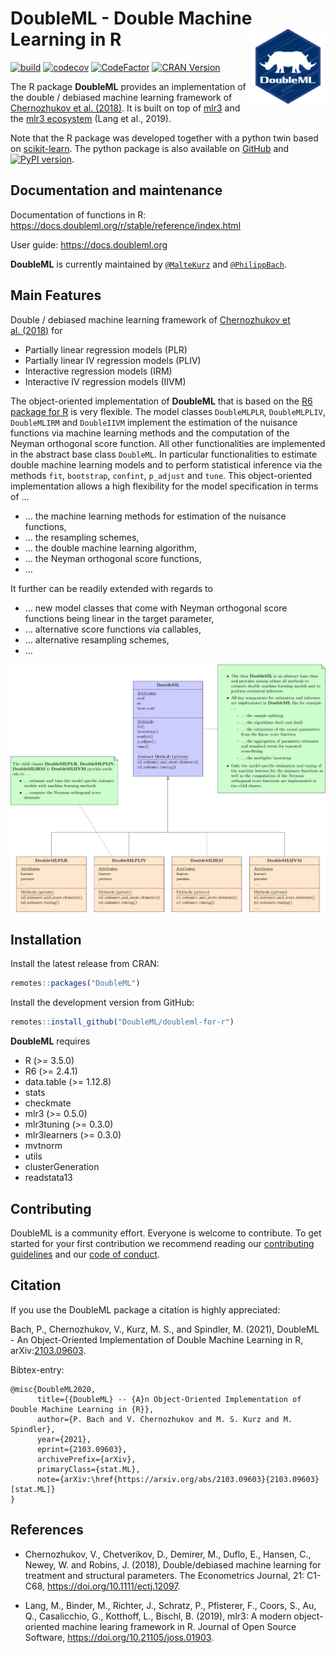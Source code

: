 
<!-- README.md is generated from README.Rmd. Please edit that file -->

# DoubleML - Double Machine Learning in R <a href="https://docs.doubleml.org"><img src="man/figures/logo.png" align="right" width = "120" /></a>

[![build](https://github.com/DoubleML/doubleml-for-r/workflows/build/badge.svg)](https://github.com/DoubleML/doubleml-for-r/actions?query=workflow%3Abuild)
[![codecov](https://codecov.io/gh/DoubleML/doubleml-for-r/branch/master/graph/badge.svg?token=C5aiyo2MVL)](https://app.codecov.io/gh/DoubleML/doubleml-for-r/)
[![CodeFactor](https://www.codefactor.io/repository/github/doubleml/doubleml-for-r/badge)](https://www.codefactor.io/repository/github/doubleml/doubleml-for-r)
[![CRAN
Version](https://www.r-pkg.org/badges/version/DoubleML)](https://cran.r-project.org/package=DoubleML)

The R package **DoubleML** provides an implementation of the double /
debiased machine learning framework of [Chernozhukov et
al. (2018)](https://arxiv.org/abs/1608.00060). It is built on top of
[mlr3](https://mlr3.mlr-org.com/) and the [mlr3
ecosystem](https://github.com/mlr-org/mlr3/wiki/Extension-Packages)
(Lang et al., 2019).

Note that the R package was developed together with a python twin based
on [scikit-learn](https://scikit-learn.org/). The python package is also
available on [GitHub](https://github.com/DoubleML/doubleml-for-py) and
[![PyPI
version](https://badge.fury.io/py/DoubleML.svg)](https://badge.fury.io/py/DoubleML).

## Documentation and maintenance

Documentation of functions in R:
<https://docs.doubleml.org/r/stable/reference/index.html>

User guide: <https://docs.doubleml.org>

**DoubleML** is currently maintained by
[`@MalteKurz`](https://github.com/MalteKurz) and
[`@PhilippBach`](https://github.com/PhilippBach).

## Main Features

Double / debiased machine learning framework of [Chernozhukov et
al. (2018)](https://arxiv.org/abs/1608.00060) for

-   Partially linear regression models (PLR)
-   Partially linear IV regression models (PLIV)
-   Interactive regression models (IRM)
-   Interactive IV regression models (IIVM)

The object-oriented implementation of **DoubleML** that is based on the
[R6 package for R](https://r6.r-lib.org/) is very flexible. The model
classes `DoubleMLPLR`, `DoubleMLPLIV`, `DoubleMLIRM` and `DoubleIIVM`
implement the estimation of the nuisance functions via machine learning
methods and the computation of the Neyman orthogonal score function. All
other functionalities are implemented in the abstract base class
`DoubleML`. In particular functionalities to estimate double machine
learning models and to perform statistical inference via the methods
`fit`, `bootstrap`, `confint`, `p_adjust` and `tune`. This
object-oriented implementation allows a high flexibility for the model
specification in terms of …

-   … the machine learning methods for estimation of the nuisance
    functions,
-   … the resampling schemes,
-   … the double machine learning algorithm,
-   … the Neyman orthogonal score functions,
-   …

It further can be readily extended with regards to

-   … new model classes that come with Neyman orthogonal score functions
    being linear in the target parameter,
-   … alternative score functions via callables,
-   … alternative resampling schemes,
-   …

![OOP structure of the DoubleML package](man/figures/oop.svg?raw=true)

## Installation

Install the latest release from CRAN:

``` r
remotes::packages("DoubleML")
```

Install the development version from GitHub:

``` r
remotes::install_github("DoubleML/doubleml-for-r")
```

**DoubleML** requires

-   R (&gt;= 3.5.0)
-   R6 (&gt;= 2.4.1)
-   data.table (&gt;= 1.12.8)
-   stats
-   checkmate
-   mlr3 (&gt;= 0.5.0)
-   mlr3tuning (&gt;= 0.3.0)
-   mlr3learners (&gt;= 0.3.0)
-   mvtnorm
-   utils
-   clusterGeneration
-   readstata13

## Contributing

DoubleML is a community effort. Everyone is welcome to contribute. To
get started for your first contribution we recommend reading our
[contributing
guidelines](https://github.com/DoubleML/doubleml-for-r/blob/master/CONTRIBUTING.md)
and our [code of
conduct](https://github.com/DoubleML/doubleml-for-r/blob/master/CODE_OF_CONDUCT.md).

## Citation

If you use the DoubleML package a citation is highly appreciated:

Bach, P., Chernozhukov, V., Kurz, M. S., and Spindler, M. (2021),
DoubleML - An Object-Oriented Implementation of Double Machine Learning
in R, arXiv:[2103.09603](https://arxiv.org/abs/2103.09603).

Bibtex-entry:

    @misc{DoubleML2020,
          title={{DoubleML} -- {A}n Object-Oriented Implementation of Double Machine Learning in {R}}, 
          author={P. Bach and V. Chernozhukov and M. S. Kurz and M. Spindler},
          year={2021},
          eprint={2103.09603},
          archivePrefix={arXiv},
          primaryClass={stat.ML},
          note={arXiv:\href{https://arxiv.org/abs/2103.09603}{2103.09603} [stat.ML]}
    }

## References

-   Chernozhukov, V., Chetverikov, D., Demirer, M., Duflo, E., Hansen,
    C., Newey, W. and Robins, J. (2018), Double/debiased machine
    learning for treatment and structural parameters. The Econometrics
    Journal, 21: C1-C68, <https://doi.org/10.1111/ectj.12097>.

-   Lang, M., Binder, M., Richter, J., Schratz, P., Pfisterer, F.,
    Coors, S., Au, Q., Casalicchio, G., Kotthoff, L., Bischl, B. (2019),
    mlr3: A modern object-oriented machine learing framework in R.
    Journal of Open Source Software,
    <https://doi.org/10.21105/joss.01903>.
